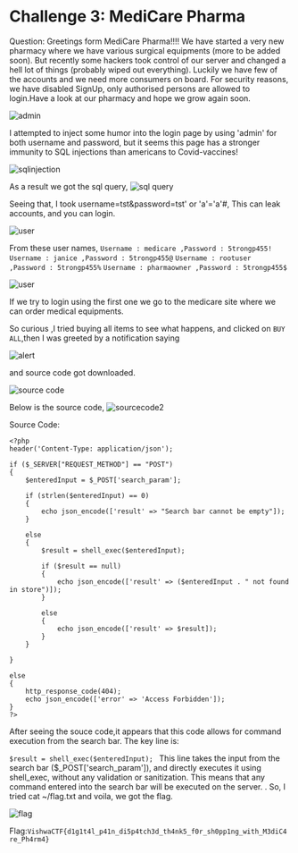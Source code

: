 # Challenge 3: MediCare Pharma
Question: Greetings form MediCare Pharma!!!!
We have started a very new pharmacy where we have various surgical equipments (more to be added soon).
But recently some hackers took control of our server and changed a hell lot of things (probably wiped 
out everything). Luckily we have few of the accounts and we need more consumers on board. For security 
reasons, we have disabled SignUp, only authorised persons are allowed to login.Have a look at our 
pharmacy and hope we grow again soon.

![admin](https://github.com/PSrujanReddy/OnlineCTF-Writeups/assets/118731259/70f9bdf9-615e-433b-be88-49700ab57aca)

I attempted to inject some humor into the login page by using 'admin' for both username and password, but it seems 
this page has a stronger immunity to SQL injections than americans to Covid-vaccines!

![sqlinjection](https://github.com/PSrujanReddy/OnlineCTF-Writeups/assets/118731259/d94b809b-c3e0-4a16-85d1-a17038e3e8b8)


As a result we got the sql query, 
 ![sql query](https://github.com/PSrujanReddy/OnlineCTF-Writeups/assets/118731259/f21519db-ce66-4aff-a7d4-fc304acb3ca2)

Seeing that, I took username=tst&password=tst' or 'a'='a'#, This can leak accounts, and you can login.

![user](https://github.com/PSrujanReddy/OnlineCTF-Writeups/assets/118731259/0d868ce4-aea2-450c-b18a-fa6744389a85)

From these user names,
`
Username : medicare ,Password : 5trongp455!
`
`
Username : janice ,Password : 5trongp455@
`
`
Username : rootuser ,Password : 5trongp455%
`
`
Username : pharmaowner ,Password : 5trongp455$
`

![user](https://github.com/PSrujanReddy/OnlineCTF-Writeups/assets/118731259/ed2f63e3-9c5b-4b44-baf7-8c735ee9fe42)


If we try to login using the first one we go to the medicare site where we can order medical equipments.

So curious ,I tried buying all items to see what happens, and clicked on ```BUY ALL```,then I was greeted 
by a notification saying 

![alert](https://github.com/PSrujanReddy/OnlineCTF-Writeups/assets/118731259/87dd682d-adce-4e6d-8341-54a8c710921c)

and source code got downloaded.

![source code](https://github.com/PSrujanReddy/OnlineCTF-Writeups/assets/118731259/6c3368de-2cca-4faa-8768-86d2c9ec714e)

 Below is the source code,
![sourcecode2](https://github.com/PSrujanReddy/OnlineCTF-Writeups/assets/118731259/5ec96f83-7c3f-4e4a-b5de-cf7e4e413a87)

Source Code:

```
<?php
header('Content-Type: application/json');

if ($_SERVER["REQUEST_METHOD"] == "POST") 
{
    $enteredInput = $_POST['search_param'];
    
    if (strlen($enteredInput) == 0)
    {
        echo json_encode(['result' => "Search bar cannot be empty"]);
    }

    else
    {
        $result = shell_exec($enteredInput);

        if ($result == null)
        {
            echo json_encode(['result' => ($enteredInput . " not found in store")]);
        }

        else
        {
            echo json_encode(['result' => $result]);
        }
    }

} 

else 
{
    http_response_code(404);
    echo json_encode(['error' => 'Access Forbidden']);
}
?>
```

After seeing the souce code,it appears that this code allows for command execution from the search bar. The key line is:

`$result = shell_exec($enteredInput);
`
This line takes the input from the search bar ($_POST['search_param']), and directly executes it using shell_exec, without 
any validation or sanitization. This means that any command entered into the search bar will be executed on the server.
. So, I tried cat ~/flag.txt and voila, we got the flag.

![flag](https://github.com/PSrujanReddy/OnlineCTF-Writeups/assets/118731259/27c2de5a-2e27-41c7-b119-fbfae852edc1)


Flag:`VishwaCTF{d1g1t4l_p41n_di5p4tch3d_th4nk5_f0r_sh0pp1ng_with_M3diC4re_Ph4rm4}`






